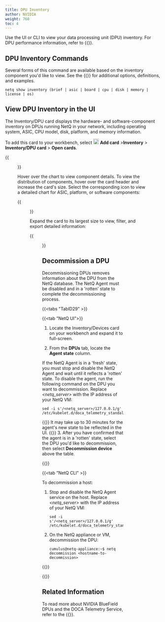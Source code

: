 ```yaml
---
title: DPU Inventory
author: NVIDIA
weight: 760
toc: 4
---
```


Use the UI or CLI to view your data processing unit (DPU) inventory. For DPU performance information, refer to {{<link title="DPUs" text="DPU Monitoring">}}.

## DPU Inventory Commands

Several forms of this command are available based on the inventory component you'd like to view. See the {{<link title="show/#netq-show-inventory" text="command line reference">}} for additional options, definitions, and examples.

```
netq show inventory (brief | asic | board | cpu | disk | memory | license | os)
```

## View DPU Inventory in the UI

The Inventory/DPU card displays the hardware- and software-component inventory on DPUs running NetQ in your network, including operating system, ASIC, CPU model, disk, platform, and memory information. 

To add this card to your workbench, select <img src="https://icons.cumulusnetworks.com/44-Entertainment-Events-Hobbies/02-Card-Games/card-game-diamond.svg" height="18" width="18"/> **Add card**&nbsp;<span aria-label="and then">></span>**Inventory**&nbsp;<span aria-label="and then">></span> **Inventory/DPU card**&nbsp;<span aria-label="and then">></span> **Open cards**.

{{<figure src="/images/netq/dpu-inventory-updated.png" alt="DPU inventory card with chart" width="200">}}

Hover over the chart to view component details. To view the distribution of components, hover over the card header and increase the card's size. Select the corresponding icon to view a detailed chart for ASIC, platform, or software components:

{{<figure src="/images/netq/dpu-inventory-l3-42.png" alt="medium DPU inventory card displaying component distribution" width="650">}}

Expand the card to its largest size to view, filter, and export detailed information: 

{{<figure src="/images/netq/dpu-inventory-l4-42.png" alt="fully expanded DPU inventory card displaying a table with data" width="1100">}}

## Decommission a DPU

Decommissioning DPUs removes information about the DPU from the NetQ database. The NetQ Agent must be disabled and in a 'rotten' state to complete the decommissioning process.

{{<tabs "TabID29" >}}

{{<tab "NetQ UI">}}

1. Locate the Inventory/Devices card on your workbench and expand it to full-screen.

2. From the **DPUs** tab, locate the **Agent state** column.  

If the NetQ Agent is in a 'fresh' state, you must stop and disable the NetQ Agent and wait until it reflects a 'rotten' state. To disable the agent, run the following command on the DPU you want to decommission. Replace *<netq_server>* with the IP address of your NetQ VM:

```
sed -i s'/<netq_server>/127.0.0.1/g' /etc/kubelet.d/doca_telemetry_standalone.yaml
```

{{<notice info>}}
It may take up to 30 minutes for the agent's new state to be reflected in the UI.
{{</notice>}}
3. After you have confirmed that the agent is in a 'rotten' state, select the DPU you'd like to decommission, then select **Decommission device** above the table.

{{</tab>}}

{{<tab "NetQ CLI" >}}

To decommission a host:

1. Stop and disable the NetQ Agent service on the host. Replace *<netq_server>* with the IP address of your NetQ VM:

    ```
    sed -i s'/<netq_server>/127.0.0.1/g' /etc/kubelet.d/doca_telemetry_standalone.yaml
    ```

2. On the NetQ appliance or VM, decommission the DPU:

    ```
    cumulus@netq-appliance:~$ netq decommission <hostname-to-decommission>
    ```

{{</tab>}}

{{</tabs>}}

## Related Information

To read more about NVIDIA BlueField DPUs and the DOCA Telemetry Service, refer to the {{<exlink url="https://docs.nvidia.com/doca/sdk/doca-telemetry-service/index.html" text="DOCA SDK Documentation">}}.